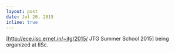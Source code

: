```yaml
---
layout: post
date: Jul 20, 2015
inline: true
---
```


[http://ece.iisc.ernet.in/~jtg/2015/ JTG Summer School 2015] being organized at IISc.
